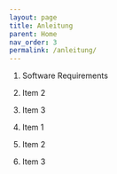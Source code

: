 ```yaml
---
layout: page
title: Anleitung
parent: Home
nav_order: 3
permalink: /anleitung/
---
```


1. Software Requirements
2. Item 2
3. Item 3

4. Item 1
5. Item 2
6. Item 3